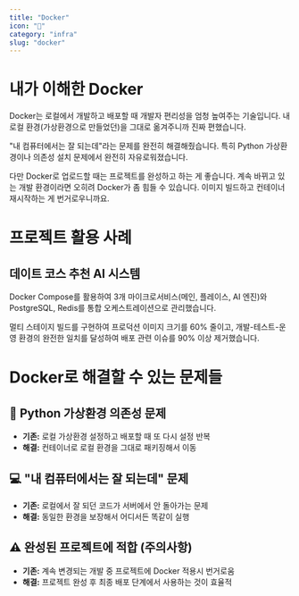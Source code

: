 ```yaml
---
title: "Docker"
icon: "🐳"
category: "infra"
slug: "docker"
---
```


# 내가 이해한 Docker

Docker는 로컬에서 개발하고 배포할 때 개발자 편리성을 엄청 높여주는 기술입니다. 내 로컬 환경(가상환경으로 만들었던)을 그대로 옮겨주니까 진짜 편했습니다.

"내 컴퓨터에서는 잘 되는데"라는 문제를 완전히 해결해줬습니다. 특히 Python 가상환경이나 의존성 설치 문제에서 완전히 자유로워졌습니다.

다만 Docker로 업로드할 때는 프로젝트를 완성하고 하는 게 좋습니다. 계속 바뀌고 있는 개발 환경이라면 오히려 Docker가 좀 힘들 수 있습니다. 이미지 빌드하고 컨테이너 재시작하는 게 번거로우니까요.

# 프로젝트 활용 사례

## 데이트 코스 추천 AI 시스템
Docker Compose를 활용하여 3개 마이크로서비스(메인, 플레이스, AI 엔진)와 PostgreSQL, Redis를 통합 오케스트레이션으로 관리했습니다.

멀티 스테이지 빌드를 구현하여 프로덕션 이미지 크기를 60% 줄이고, 개발-테스트-운영 환경의 완전한 일치를 달성하여 배포 관련 이슈를 90% 이상 제거했습니다.

# Docker로 해결할 수 있는 문제들

## 🐍 Python 가상환경 의존성 문제
- **기존:** 로컬 가상환경 설정하고 배포할 때 또 다시 설정 반복
- **해결:** 컨테이너로 로컬 환경을 그대로 패키징해서 이동

## 💻 "내 컴퓨터에서는 잘 되는데" 문제
- **기존:** 로컬에서 잘 되던 코드가 서버에서 안 돌아가는 문제
- **해결:** 동일한 환경을 보장해서 어디서든 똑같이 실행

## ⚠️ 완성된 프로젝트에 적합 (주의사항)
- **기존:** 계속 변경되는 개발 중 프로젝트에 Docker 적용시 번거로움
- **해결:** 프로젝트 완성 후 최종 배포 단계에서 사용하는 것이 효율적